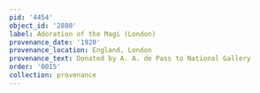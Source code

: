 ```yaml
---
pid: '4454'
object_id: '2880'
label: Adoration of the Magi (London)
provenance_date: '1920'
provenance_location: England, London
provenance_text: Donated by A. A. de Pass to National Gallery
order: '0015'
collection: provenance
---
```

